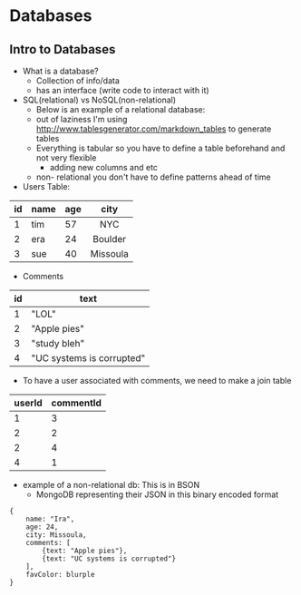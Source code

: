 # Databases

## Intro to Databases
- What is a database?
    - Collection of info/data
    - has an interface (write code to interact with it)
- SQL(relational) vs NoSQL(non-relational)
    - Below is an example of a relational database:
    - out of laziness I'm using http://www.tablesgenerator.com/markdown_tables to generate tables
    - Everything is tabular so you have to define a table beforehand and not very flexible
        - adding new columns and etc
    - non- relational you don't have to define patterns ahead of time
- Users Table:

| id | name | age |   city   |
|----|------|-----|:--------:|
| 1  | tim  | 57  | NYC      |
| 2  | era  | 24  | Boulder  |
| 3  | sue  | 40  | Missoula |

- Comments

| id | text                      |
|----|---------------------------|
| 1  | "LOL"                     |
| 2  | "Apple pies"              |
| 3  | "study bleh"              |
| 4  | "UC systems is corrupted" |

- To have a user associated with comments, we need to make a join table

| userId | commentId |
|--------|-----------|
| 1      | 3         |
| 2      | 2         |
| 2      | 4         |
| 4      | 1         |
- example of a non-relational db: This is in BSON
    - MongoDB representing their JSON in this binary encoded format

```bson
{
    name: "Ira",
    age: 24,
    city: Missoula,
    comments: [
        {text: "Apple pies"},
        {text: "UC systems is corrupted"}
    ],
    favColor: blurple
}
```